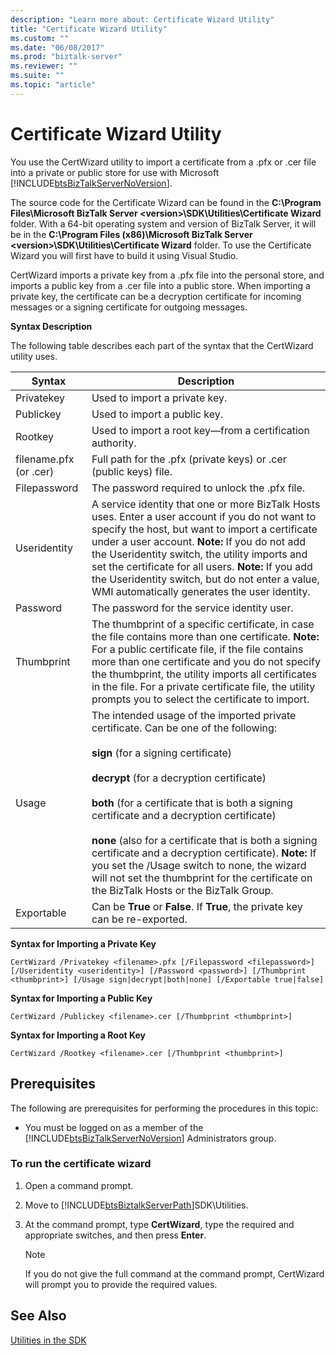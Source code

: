 ```yaml
---
description: "Learn more about: Certificate Wizard Utility"
title: "Certificate Wizard Utility"
ms.custom: ""
ms.date: "06/08/2017"
ms.prod: "biztalk-server"
ms.reviewer: ""
ms.suite: ""
ms.topic: "article"
---
```

# Certificate Wizard Utility
You use the CertWizard utility to import a certificate from a .pfx or .cer file into a private or public store for use with Microsoft [!INCLUDE[btsBizTalkServerNoVersion](../includes/btsbiztalkservernoversion-md.md)].  
  
 The source code for the Certificate Wizard can be found in the **C:\Program Files\Microsoft BizTalk Server \<version\>\SDK\Utilities\Certificate Wizard** folder. With a 64-bit operating system and version of BizTalk Server, it will be in the **C:\Program Files (x86)\Microsoft BizTalk Server \<version\>\SDK\Utilities\Certificate Wizard** folder. To use the Certificate Wizard you will first have to build it using Visual Studio.  
  
 CertWizard imports a private key from a .pfx file into the personal store, and imports a public key from a .cer file into a public store. When importing a private key, the certificate can be a decryption certificate for incoming messages or a signing certificate for outgoing messages.  
  
 **Syntax Description**  
  
 The following table describes each part of the syntax that the CertWizard utility uses.  
  
|Syntax|Description| 
|-|-|  
|Privatekey|Used to import a private key.|  
|Publickey|Used to import a public key.|  
|Rootkey|Used to import a root key—from a certification authority.|  
|filename.pfx (or .cer)|Full path for the .pfx (private keys) or .cer (public keys) file.|  
|Filepassword|The password required to unlock the .pfx file.|  
|Useridentity|A service identity that one or more BizTalk Hosts uses. Enter a user account if you do not want to specify the host, but want to import a certificate under a user account. **Note:**  If you do not add the Useridentity switch, the utility imports and set the certificate for all users. **Note:**  If you add the Useridentity switch, but do not enter a value, WMI automatically generates the user identity.|  
|Password|The password for the service identity user.|  
|Thumbprint|The thumbprint of a specific certificate, in case the file contains more than one certificate. **Note:**  For a public certificate file, if the file contains more than one certificate and you do not specify the thumbprint, the utility imports all certificates in the file. For a private certificate file, the utility prompts you to select the certificate to import.|  
|Usage|The intended usage of the imported private certificate. Can be one of the following:<br /><br /> **sign** (for a signing certificate)<br /><br /> **decrypt** (for a decryption certificate)<br /><br /> **both** (for a certificate that is both a signing certificate and a decryption certificate)<br /><br /> **none** (also for a certificate that is both a signing certificate and a decryption certificate). **Note:**  If you set the /Usage switch to none, the wizard will not set the thumbprint for the certificate on the BizTalk Hosts or the BizTalk Group.|  
|Exportable|Can be **True** or **False**. If **True**, the private key can be re-exported.|  
  
 **Syntax for Importing a Private Key**  
  
```  
CertWizard /Privatekey <filename>.pfx [/Filepassword <filepassword>] [/Useridentity <useridentity>] [/Password <password>] [/Thumbprint <thumbprint>] [/Usage sign|decrypt|both|none] [/Exportable true|false]  
```  
  
 **Syntax for Importing a Public Key**  
  
```  
CertWizard /Publickey <filename>.cer [/Thumbprint <thumbprint>]  
```  
  
 **Syntax for Importing a Root Key**  
  
```  
CertWizard /Rootkey <filename>.cer [/Thumbprint <thumbprint>]  
```  
  
## Prerequisites  
 The following are prerequisites for performing the procedures in this topic:  
  
- You must be logged on as a member of the [!INCLUDE[btsBizTalkServerNoVersion](../includes/btsbiztalkservernoversion-md.md)] Administrators group.  
  
### To run the certificate wizard  
  
1. Open a command prompt.  
  
2. Move to [!INCLUDE[btsBiztalkServerPath](../includes/btsbiztalkserverpath-md.md)]SDK\Utilities.  
  
3. At the command prompt, type **CertWizard**, type the required and appropriate switches, and then press **Enter**.  
  
   > [!NOTE]
   >  If you do not give the full command at the command prompt, CertWizard will prompt you to provide the required values.  
  
## See Also  
 [Utilities in the SDK](../core/utilities-in-the-sdk.md)
